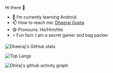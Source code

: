 Hi there 👋

<ul>
  
<li>🌱 I’m currently learning Android.</li>

<li><g-emoji class="g-emoji" alias="mailbox" fallback-src="https://github.githubassets.com/images/icons/emoji/unicode/1f4eb.png">📫</g-emoji> How to reach me: <a href="https://www.linkedin.com/in/dheerajgupta02/" rel="nofollow">Dheeraj Gupta</a></li>
<li>😄 Pronouns: He/Him/His</li>
<li>⚡ Fun fact: I am a secret gamer and bag packer</li>
</ul>

![Dheeraj's GitHub stats](https://github-readme-stats.vercel.app/api?username=nero002&show_icons=true&theme=radical)

![Top Langs](https://github-readme-stats.vercel.app/api/top-langs/?username=nero002&layout=compact&theme=radical)


![Dhiraj's github activity graph](https://activity-graph.herokuapp.com/graph?username=nero002&theme=dracula)

